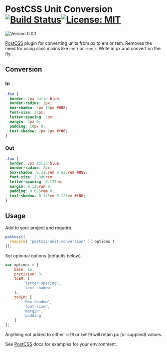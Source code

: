 # PostCSS Unit Conversion [![Build Status][ci-img]][ci][![License: MIT](https://img.shields.io/badge/License-MIT-blue.svg)](https://opensource.org/licenses/MIT)
<img src="https://img.shields.io/badge/version-0.0.1-green.svg" alt="Version 0.0.1" />

[PostCSS] plugin for converting units from px to em or rem. Removes the need for using scss mixins like `em()` or `rem()`. Write in px and convert on the fly.

[PostCSS]: https://github.com/postcss/postcss
[ci-img]:  https://travis-ci.org/jomurgel/postcss-unit-conversion.svg
[ci]:      https://travis-ci.org/jomurgel/postcss-unit-conversion

## Conversion

### In
```css
.foo {
  border: 2px solid blue;
  border-radius: 2px;
  box-shadow: 5px 10px #888;
  font-size: 32px;
  letter-spacing: 2px;
  margin: 2px 0;
  padding: 10px 0;
  text-shadow: 2px 2px #f00;
}
```

### Out
```css
.foo {
  border: 2px solid blue;
  border-radius: 2px;
  box-shadow: 0.313rem 0.625rem #888;
  font-size: 2.000rem;
  letter-spacing: 0.125em;
  margin: 0.125rem 0;
  padding: 0.625rem 0;
  text-shadow: 0.125em 0.125em #f00;
}
```

## Usage
Add to your project and requrire.

``` js
postcss([
  require( 'postcss-unit-conversion' )( options )
]);
```

Set optional options (defaults below).
``` js
var options = {
    base: 16,
    precision: 3,
    toEM: [
        'letter-spacing',
        'text-shadow'
    ],
    toREM: [
        'box-shadow',
        'font-size',
        'margin',
        'padding'
    ]
};
```

Anything not added to either `toEM` or `toREM` will retain px (or supplied) values.

See [PostCSS] docs for examples for your environment.
